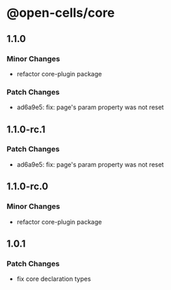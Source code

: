 # @open-cells/core

## 1.1.0

### Minor Changes

- refactor core-plugin package

### Patch Changes

- ad6a9e5: fix: page's param property was not reset

## 1.1.0-rc.1

### Patch Changes

- ad6a9e5: fix: page's param property was not reset

## 1.1.0-rc.0

### Minor Changes

- refactor core-plugin package

## 1.0.1

### Patch Changes

- fix core declaration types
